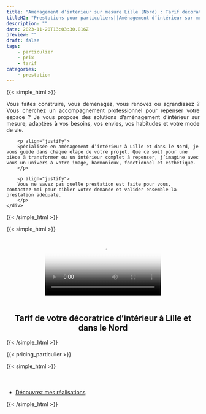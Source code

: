 ```yaml
---
title: "Aménagement d’intérieur sur mesure Lille (Nord) : Tarif décoratrice d’intérieur pour rénovation dans le Nord"
titleH2: "Prestations pour particuliers||Aménagement d’intérieur sur mesure à Lille"
description: ""
date: 2023-11-20T13:03:30.816Z
preview: ""
draft: false
tags:
    - particulier
    - prix
    - tarif
categories:
    - prestation
---
```




{{< simple_html >}}

  <div>
    <div>
        <p align="justify">Vous faites construire, vous déménagez, vous rénovez ou agrandissez ? Vous cherchez un accompagnement professionnel pour repenser votre espace ? Je vous propose des solutions d’aménagement d’intérieur sur mesure, adaptées à vos besoins, vos envies, vos habitudes et votre mode de vie.</p>

        <p align="justify">
        Spécialisée en aménagement d’intérieur à Lille et dans le Nord, je vous guide dans chaque étape de votre projet. Que ce soit pour une pièce à transformer ou un intérieur complet à repenser, j’imagine avec vous un univers à votre image, harmonieux, fonctionnel et esthétique.
        </p>

        <p align="justify">
        Vous ne savez pas quelle prestation est faite pour vous, contactez-moi pour cibler votre demande et valider ensemble la prestation adéquate.
        </p>
    </div>
  </div>

{{< /simple_html >}}

{{< simple_html >}}

  <center>
    <video controls style="width: 60%; height: auto;" poster="/images/vignette_video.png">
        <source src="/videos/Mes-Prestations.mp4" type="video/mp4">
    </video>
</center>
<br>
<center>
<h2>Tarif de votre décoratrice d’intérieur à Lille et dans le Nord</h2>
</center>
    
{{< /simple_html >}}

{{< pricing_particulier >}}

{{< simple_html >}}
 <ul class="actions special" style="margin-top: 10%;">
     <li><a href="/realisations-particuliers" class="button primary">Découvrez mes réalisations</a></li>
 </ul>
{{< /simple_html >}}
